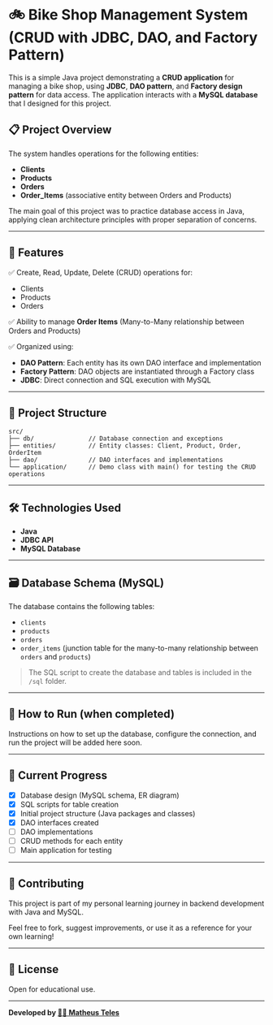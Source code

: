 # 🚲 Bike Shop Management System (CRUD with JDBC, DAO, and Factory Pattern)

This is a simple Java project demonstrating a **CRUD application** for managing a bike shop, using **JDBC**, **DAO pattern**, and **Factory design pattern** for data access. The application interacts with a **MySQL database** that I designed for this project.

## 📋 Project Overview

The system handles operations for the following entities:

- **Clients**
- **Products**
- **Orders**
- **Order_Items** (associative entity between Orders and Products)

The main goal of this project was to practice database access in Java, applying clean architecture principles with proper separation of concerns.

---

## 📌 Features

✅ Create, Read, Update, Delete (CRUD) operations for:

- Clients  
- Products  
- Orders  

✅ Ability to manage **Order Items** (Many-to-Many relationship between Orders and Products)

✅ Organized using:

- **DAO Pattern**: Each entity has its own DAO interface and implementation
- **Factory Pattern**: DAO objects are instantiated through a Factory class
- **JDBC**: Direct connection and SQL execution with MySQL

---

## 🧱 Project Structure

```plaintext
src/
├── db/               // Database connection and exceptions
├── entities/         // Entity classes: Client, Product, Order, OrderItem
├── dao/              // DAO interfaces and implementations
└── application/      // Demo class with main() for testing the CRUD operations
```
---

## 🛠️ Technologies Used

- **Java**
- **JDBC API**
- **MySQL Database**

---

## 🗃️ Database Schema (MySQL)

The database contains the following tables:

- `clients`
- `products`
- `orders`
- `order_items` (junction table for the many-to-many relationship between `orders` and `products`)

> The SQL script to create the database and tables is included in the `/sql` folder.

---

## 🚀 How to Run (when completed)

Instructions on how to set up the database, configure the connection, and run the project will be added here soon.

---

## 📅 Current Progress

- [x] Database design (MySQL schema, ER diagram)
- [x] SQL scripts for table creation
- [x] Initial project structure (Java packages and classes)
- [x] DAO interfaces created
- [ ] DAO implementations
- [ ] CRUD methods for each entity
- [ ] Main application for testing

---

## 🤝 Contributing

This project is part of my personal learning journey in backend development with Java and MySQL.

Feel free to fork, suggest improvements, or use it as a reference for your own learning!

---

## 📄 License

Open for educational use.

---

**Developed by [🧑‍💻 Matheus Teles](https://github.com/matheusmarqs1)**
